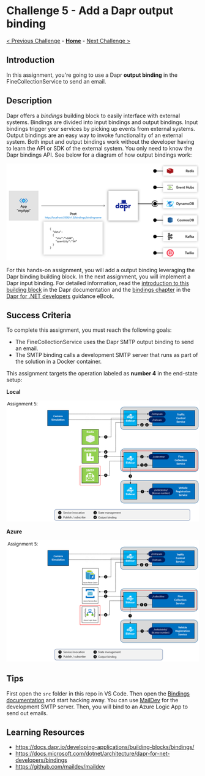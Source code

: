 # Challenge 5 - Add a Dapr output binding

[< Previous Challenge](./Challenge04.md) - **[Home](../README.md)** - [Next Challenge >](./Challenge06.md)

## Introduction

In this assignment, you're going to use a Dapr **output binding** in the FineCollectionService to send an email.

## Description

Dapr offers a *bindings* building block to easily interface with external systems. Bindings are divided into input bindings and output bindings. Input bindings trigger your services by picking up events from external systems. Output bindings are an easy way to invoke functionality of an external system. Both input and output bindings work without the developer having to learn the API or SDK of the external system. You only need to know the Dapr bindings API. See below for a diagram of how output bindings work:

<img src="../.img/Challenge-05/output-binding.png" style="zoom: 50%;" />

For this hands-on assignment, you will add a output binding leveraging the Dapr binding building block. In the next assignment, you will implement a Dapr input binding. For detailed information, read the [introduction to this building block](https://docs.dapr.io/developing-applications/building-blocks/bindings/) in the Dapr documentation and the [bindings chapter](https://docs.microsoft.com/dotnet/architecture/dapr-for-net-developers/bindings) in the [Dapr for .NET developers](https://docs.microsoft.com/dotnet/architecture/dapr-for-net-developers/) guidance eBook.

## Success Criteria

To complete this assignment, you must reach the following goals:

- The FineCollectionService uses the Dapr SMTP output binding to send an email.
- The SMTP binding calls a development SMTP server that runs as part of the solution in a Docker container.

This assignment targets the operation labeled as **number 4** in the end-state setup:

**Local**

<img src="../.img/Challenge-05/output-binding-operation.png" style="zoom: 67%;" />

**Azure**

<img src="../.img/Challenge-05/output-binding-operation-azure.png" style="zoom: 67%;" />

## Tips

First open the `src` folder in this repo in VS Code. Then open the [Bindings documentation](https://docs.dapr.io/developing-applications/building-blocks/bindings/) and start hacking away. You can use [MailDev](https://github.com/maildev/maildev) for the development SMTP server. Then, you will bind to an Azure Logic App to send out emails.

## Learning Resources
- https://docs.dapr.io/developing-applications/building-blocks/bindings/
- https://docs.microsoft.com/dotnet/architecture/dapr-for-net-developers/bindings
- https://github.com/maildev/maildev